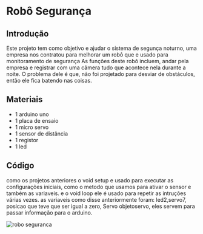 # Robô Segurança

## Introdução

 Este projeto tem como objetivo e ajudar o sistema de segunça noturno, uma empresa nos contratou para melhorar um robô que e usado para monitoramento de segurança
 As funções deste robô incluem, andar pela empresa e registrar com uma câmera tudo que acontece nela durante a noite.
 O problema dele é que, não foi projetado para desviar de obstáculos, então ele fica batendo nas coisas.

 ## Materiais 

 - 1 arduino uno
 - 1 placa de ensaio
 - 1 micro servo
 - 1 sensor de distância
 - 1 registor
 - 1 led

## Código

como os projetos anteriores o void setup e usado para executar as configurações iniciais, como o metodo que usamos para ativar o sensor e também as 
variaveis.
e o void loop ele é usado para repetir as intruções várias vezes.
as variaveis como disse anteriormente foram: led2,servo7, posicao que teve que ser igual a zero, Servo objetoservo, eles servem para passar informação para o 
arduino.

![robo seguranca](https://github.com/user-attachments/assets/a167fce8-c203-45ed-9ecf-d54b7e4f64e7)

